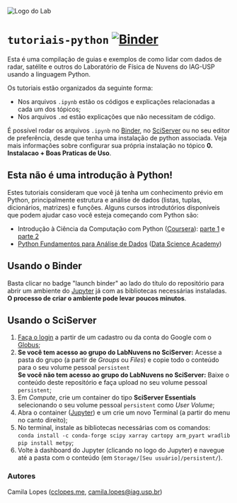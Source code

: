 ![Logo do Lab](https://i.imgur.com/id9h6xi.png)

# `tutoriais-python` [![Binder](https://mybinder.org/badge_logo.svg)](https://mybinder.org/v2/gh/LabNuvens/tutoriais-python/HEAD)
Esta é uma compilação de guias e exemplos de como lidar com dados de radar, satélite e outros do Laboratório de Física de Nuvens do IAG-USP usando a linguagem Python.

Os tutoriais estão organizados da seguinte forma:  
- Nos arquivos `.ipynb` estão os códigos e explicações relacionadas a cada um dos tópicos;
- Nos arquivos `.md` estão explicações que não necessitam de código.

É possível rodar os arquivos `.ipynb` no [Binder](https://mybinder.org/), no [SciServer](https://sciserver.org/) ou no seu editor de preferência, desde que tenha uma instalação de python associada. Veja mais informações sobre configurar sua própria instalação no tópico **0. Instalacao + Boas Praticas de Uso**.

## Esta não é uma introdução à Python!
Estes tutoriais consideram que você já tenha um conhecimento prévio em Python, principalmente estrutura e análise de dados (listas, tuplas, dicionários, matrizes) e funções. Alguns cursos introdutórios disponíveis que podem ajudar caso você esteja começando com Python são:
- Introdução à Ciência da Computação com Python ([Coursera](https://www.coursera.org/)): [parte 1](https://www.coursera.org/learn/ciencia-computacao-python-conceitos#syllabus) e [parte 2](https://www.coursera.org/learn/ciencia-computacao-python-conceitos-2#syllabus)
- [Python Fundamentos para Análise de Dados](https://www.datascienceacademy.com.br/course?courseid=python-fundamentos) ([Data Science Academy](https://www.datascienceacademy.com.br/pages/home))

## Usando o Binder
Basta clicar no badge "launch binder" ao lado do título do repositório para abrir um ambiente do [Jupyter](https://jupyter.org/) já com as bibliotecas necessárias instaladas. **O processo de criar o ambiente pode levar poucos minutos**.

## Usando o SciServer
1. [Faça o login](https://apps.sciserver.org/login-portal/) a partir de um cadastro ou da conta do Google com o [Globus](https://www.globus.org/);
2. **Se você tem acesso ao grupo do LabNuvens no SciServer:** Acesse a pasta do grupo (a partir de *Groups* ou *Files*) e copie todo o conteúdo para o seu volume pessoal `persistent`   
   **Se você não tem acesso ao grupo do LabNuvens no SciServer:** Baixe o conteúdo deste repositório e faça upload no seu volume pessoal `persistent`;
3. Em _Compute_, crie um container do tipo **SciServer Essentials** selecionando o seu volume pessoal `persistent` como _User Volume_;
4. Abra o container ([Jupyter](https://jupyter.org/)) e um crie um novo Terminal (a partir do menu no canto direito);
5. No terminal, instale as bibliotecas necessárias com os comandos:  
    `conda install -c conda-forge scipy xarray cartopy arm_pyart wradlib`    
    `pip install metpy`;
6. Volte à dashboard do Jupyter (clicando no logo do Jupyter) e navegue até a pasta com o conteúdo (em `Storage/[Seu usuário]/persistent/`).

### Autores

Camila Lopes ([cclopes.me](https://cclopes.me/), camila.lopes@iag.usp.br)